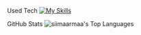 Used Tech
[![My Skills](https://skillicons.dev/icons?i=aws,gcp,azure,react,vue,flutter)](https://skillicons.dev)

GitHub Stats
![siimaarmaa's Top Languages](https://github-readme-stats.vercel.app/api/top-langs/?username=siimaarmaa&theme=vue-dark&show_icons=true&hide_border=true&layout=compact)